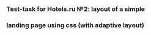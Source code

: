 
### Test-task for Hotels.ru №2: layout of a simple 
### landing page using css (with adaptive layout)


